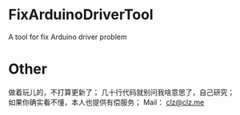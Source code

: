 # FixArduinoDriverTool
 A tool for fix Arduino driver problem  
 
# Other
做着玩儿的，不打算更新了；
几十行代码就别问我啥意思了，自己研究；  
如果你确实看不懂，本人也提供有偿服务； 
Mail： clz@clz.me
